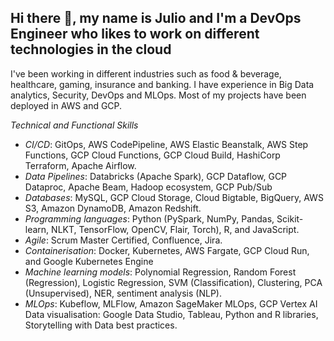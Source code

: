 ## Hi there 👋, my name is Julio and I'm a DevOps Engineer who likes to work on different technologies in the cloud 

I've been working in different industries such as food & beverage, healthcare, gaming, insurance and banking. 
I have experience in Big Data analytics, Security, DevOps and MLOps.
Most of my projects have been deployed in AWS and GCP. 

*Technical and Functional Skills*

* *CI/CD*: GitOps, AWS CodePipeline, AWS Elastic Beanstalk, AWS Step Functions, GCP Cloud Functions, GCP Cloud Build, HashiCorp Terraform, Apache Airflow.
* *Data Pipelines*: Databricks (Apache Spark), GCP Dataflow, GCP Dataproc, Apache Beam, Hadoop ecosystem, GCP Pub/Sub
* *Databases*: MySQL, GCP Cloud Storage, Cloud Bigtable, BigQuery, AWS S3, Amazon DynamoDB, Amazon Redshift. 
* *Programming languages*: Python (PySpark, NumPy, Pandas, Scikit-learn, NLKT, TensorFlow, OpenCV, Flair, Torch), R, and JavaScript. 
* *Agile*: Scrum Master Certified, Confluence, Jira.
* *Containerisation*: Docker, Kubernetes, AWS Fargate, GCP Cloud Run, and Google Kubernetes Engine
* *Machine learning models*: Polynomial Regression, Random Forest (Regression), Logistic Regression, SVM (Classification), Clustering, PCA (Unsupervised), NER, sentiment analysis (NLP). 
* *MLOps*: Kubeflow, MLFlow, Amazon SageMaker MLOps, GCP Vertex AI
Data visualisation: Google Data Studio, Tableau, Python and R libraries, Storytelling with Data best practices. 
